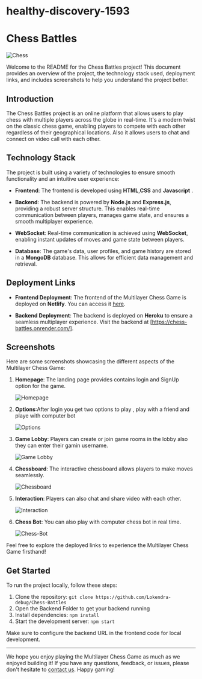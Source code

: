 # healthy-discovery-1593
# Chess Battles

![Chess](Screenshots/logo.png)

Welcome to the README for the Chess Battles project! This document provides an overview of the project, the technology stack used, deployment links, and includes screenshots to help you understand the project better.

## Introduction

The Chess Battles project is an online platform that allows users to play chess with multiple players across the globe in real-time. It's a modern twist on the classic chess game, enabling players to compete with each other regardless of their geographical locations. Also it allows users to chat and connect on video call with each other.

## Technology Stack

The project is built using a variety of technologies to ensure smooth functionality and an intuitive user experience:

- **Frontend**: The frontend is developed using **HTML**,**CSS** and **Javascript** . 

- **Backend**: The backend is powered by **Node.js** and **Express.js**, providing a robust server structure. This enables real-time communication between players, manages game state, and ensures a smooth multiplayer experience.

- **WebSocket**: Real-time communication is achieved using **WebSocket**, enabling instant updates of moves and game state between players.

- **Database**: The game's data, user profiles, and game history are stored in a **MongoDB** database. This allows for efficient data management and retrieval.

## Deployment Links

- **Frontend Deployment**: The frontend of the Multilayer Chess Game is deployed on **Netlify**. You can access it [here](https://stirring-taiyaki-a29f97.netlify.app/).

- **Backend Deployment**: The backend is deployed on **Heroku** to ensure a seamless multiplayer experience. Visit the backend at [https://chess-battles.onrender.com/].

## Screenshots

Here are some screenshots showcasing the different aspects of the Multilayer Chess Game:

1. **Homepage**: The landing page provides contains login and SignUp option for the game.

   ![Homepage](Screenshots/homepage.PNG)

2. **Options**:After login you get two options to play , play with a friend and playe with computer bot

   ![Options](Screenshots/options.PNG)

3. **Game Lobby**: Players can create or join game rooms in the lobby also they can enter their gamin username.

   ![Game Lobby](Screenshots/lobby.PNG)

4. **Chessboard**: The interactive chessboard allows players to make moves seamlessly.

   ![Chessboard](Screenshots/chessboard.PNG)

5. **Interaction**: Players can also chat and share video with each other.

   ![Interaction](Screenshots/interaction.PNG)

6. **Chess Bot**: You can also play with computer chess bot in real time.

   ![Chess-Bot](Screenshots/ai-chessbot.PNG)

Feel free to explore the deployed links to experience the Multilayer Chess Game firsthand!

## Get Started

To run the project locally, follow these steps:

1. Clone the repository: `git clone https://github.com/Lokendra-debug/Chess-Battles`
2. Open the Backend Folder to get your backend running
3. Install dependencies: `npm install`
4. Start the development server: `npm start`

Make sure to configure the backend URL in the frontend code for local development.

---

We hope you enjoy playing the Multilayer Chess Game as much as we enjoyed building it! If you have any questions, feedback, or issues, please don't hesitate to [contact us](p.vaibhav7499@gmail.com). Happy gaming!
